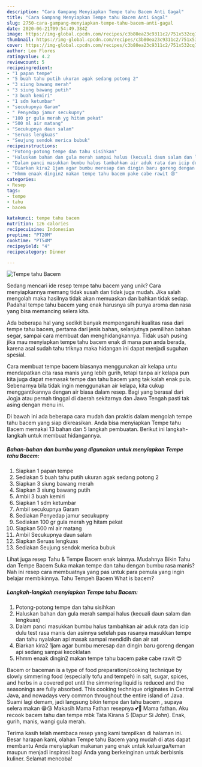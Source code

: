 ```yaml
---
description: "Cara Gampang Menyiapkan Tempe tahu Bacem Anti Gagal"
title: "Cara Gampang Menyiapkan Tempe tahu Bacem Anti Gagal"
slug: 2750-cara-gampang-menyiapkan-tempe-tahu-bacem-anti-gagal
date: 2020-06-21T09:54:49.384Z
image: https://img-global.cpcdn.com/recipes/c3b80ea23c9311c2/751x532cq70/tempe-tahu-bacem-foto-resep-utama.jpg
thumbnail: https://img-global.cpcdn.com/recipes/c3b80ea23c9311c2/751x532cq70/tempe-tahu-bacem-foto-resep-utama.jpg
cover: https://img-global.cpcdn.com/recipes/c3b80ea23c9311c2/751x532cq70/tempe-tahu-bacem-foto-resep-utama.jpg
author: Leo Flores
ratingvalue: 4.2
reviewcount: 5
recipeingredient:
- "1 papan tempe"
- "5 buah tahu putih ukuran agak sedang potong 2"
- "3 siung bawang merah"
- "3 siung bawang putih"
- "3 buah kemiri"
- "1 sdm ketumbar"
- "secukupnya Garam"
- " Penyedap jamur secukupny"
- "100 gr gula merah yg hitam pekat"
- "500 ml air matang"
- "Secukupnya daun salam"
- "Seruas lengkuas"
- "Seujung sendok merica bubuk"
recipeinstructions:
- "Potong-potong tempe dan tahu sisihkan"
- "Haluskan bahan dan gula merah sampai halus (kecuali daun salam dan lengkuas)"
- "Dalam panci masukkan bumbu halus tambahkan air aduk rata dan icip dulu test rasa manis dan asinnya setelah pas rasanya masukkan tempe dan tahu nyalakan api masak sampai mendidih dan air sat"
- "Biarkan kira2 1jam agar bumbu meresap dan dingin baru goreng dengan api sedang sampai kecoklatan"
- "Hhmm enaak dingin2 makan tempe tahu bacem pake cabe rawit 😍"
categories:
- Resep
tags:
- tempe
- tahu
- bacem

katakunci: tempe tahu bacem 
nutrition: 126 calories
recipecuisine: Indonesian
preptime: "PT20M"
cooktime: "PT54M"
recipeyield: "4"
recipecategory: Dinner

---
```



![Tempe tahu Bacem](https://img-global.cpcdn.com/recipes/c3b80ea23c9311c2/751x532cq70/tempe-tahu-bacem-foto-resep-utama.jpg)

Sedang mencari ide resep tempe tahu bacem yang unik? Cara menyiapkannya memang tidak susah dan tidak juga mudah. Jika salah mengolah maka hasilnya tidak akan memuaskan dan bahkan tidak sedap. Padahal tempe tahu bacem yang enak harusnya sih punya aroma dan rasa yang bisa memancing selera kita.

Ada beberapa hal yang sedikit banyak mempengaruhi kualitas rasa dari tempe tahu bacem, pertama dari jenis bahan, selanjutnya pemilihan bahan segar, sampai cara membuat dan menghidangkannya. Tidak usah pusing jika mau menyiapkan tempe tahu bacem enak di mana pun anda berada, karena asal sudah tahu triknya maka hidangan ini dapat menjadi suguhan spesial.

Cara membuat tempe bacem biasanya menggunakan air kelapa untu mendapatkan cita rasa manis yang lebih gurih, tetapi tanpa air kelapa pun kita juga dapat memasak tempe dan tahu bacem yang tak kalah enak pula. Sebenarnya bila tidak ingin menggunakan air kelapa, kita cukup menggantikannya dengan air biasa dalam resep. Bagi yang berasal dari Jogja atau pernah tinggal di daerah sekitarnya dan Jawa Tengah pasti tak asing dengan menu ini.


Di bawah ini ada beberapa cara mudah dan praktis dalam mengolah tempe tahu bacem yang siap dikreasikan. Anda bisa menyiapkan Tempe tahu Bacem memakai 13 bahan dan 5 langkah pembuatan. Berikut ini langkah-langkah untuk membuat hidangannya.

<!--inarticleads1-->

##### Bahan-bahan dan bumbu yang digunakan untuk menyiapkan Tempe tahu Bacem:

1. Siapkan 1 papan tempe
1. Sediakan 5 buah tahu putih ukuran agak sedang potong 2
1. Siapkan 3 siung bawang merah
1. Siapkan 3 siung bawang putih
1. Ambil 3 buah kemiri
1. Siapkan 1 sdm ketumbar
1. Ambil secukupnya Garam
1. Sediakan  Penyedap jamur secukupny
1. Sediakan 100 gr gula merah yg hitam pekat
1. Siapkan 500 ml air matang
1. Ambil Secukupnya daun salam
1. Siapkan Seruas lengkuas
1. Sediakan Seujung sendok merica bubuk


Lihat juga resep Tahu &amp; Tempe Bacem enak lainnya. Mudahnya Bikin Tahu dan Tempe Bacem Suka makan tempe dan tahu dengan bumbu rasa manis? Nah ini resep cara membuatnya yang pas untuk para pemula yang ingin belajar membikinnya. Tahu Tempeh Bacem What is bacem? 

<!--inarticleads2-->

##### Langkah-langkah menyiapkan Tempe tahu Bacem:

1. Potong-potong tempe dan tahu sisihkan
1. Haluskan bahan dan gula merah sampai halus (kecuali daun salam dan lengkuas)
1. Dalam panci masukkan bumbu halus tambahkan air aduk rata dan icip dulu test rasa manis dan asinnya setelah pas rasanya masukkan tempe dan tahu nyalakan api masak sampai mendidih dan air sat
1. Biarkan kira2 1jam agar bumbu meresap dan dingin baru goreng dengan api sedang sampai kecoklatan
1. Hhmm enaak dingin2 makan tempe tahu bacem pake cabe rawit 😍


Bacem or baceman is a type of food preparation/cooking technique by slowly simmering food (especially tofu and tempeh) in salt, sugar, spices, and herbs in a covered pot until the simmering liquid is reduced and the seasonings are fully absorbed. This cooking technique originates in Central Java, and nowadays very common throughout the entire island of Java. Suami lagi demam, jadi langsung bikin tempe dan tahu bacem , supaya selera makan 😁😘 Makasih Mama Fathan resepnya 💕🥰 Mama fathan. Aku recook bacem tahu dan tempe mbk Tata Kirana S (Dapur Si John). Enak, gurih, manis, wangi gula merah. 

Terima kasih telah membaca resep yang kami tampilkan di halaman ini. Besar harapan kami, olahan Tempe tahu Bacem yang mudah di atas dapat membantu Anda menyiapkan makanan yang enak untuk keluarga/teman maupun menjadi inspirasi bagi Anda yang berkeinginan untuk berbisnis kuliner. Selamat mencoba!
